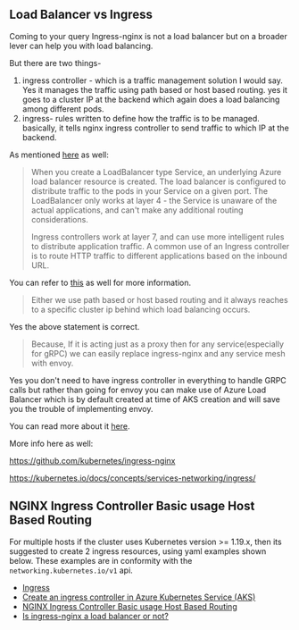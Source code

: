 ## Load Balancer vs Ingress

Coming to your query Ingress-nginx is not a load balancer but on a broader lever can help you with load balancing.

But there are two things-

1) ingress controller - which is a traffic management solution I would say. Yes it manages the traffic using path based or host based routing. yes it goes to a cluster IP at the backend which again does a load balancing among different pods.
2) ingress- rules written to define how the traffic is to be managed. basically, it tells nginx ingress controller to send traffic to which IP at the backend.

As mentioned [here](https://docs.microsoft.com/en-us/azure/aks/concepts-network#ingress-controllers) as well:

> When you create a LoadBalancer type Service, an underlying Azure load balancer resource is created. The load balancer is configured to distribute traffic to the pods in your Service on a given port. The LoadBalancer only works at layer 4 - the Service is unaware of the actual applications, and can't make any additional routing considerations.
> 
> Ingress controllers work at layer 7, and can use more intelligent rules to distribute application traffic. A common use of an Ingress controller is to route HTTP traffic to different applications based on the inbound URL.

You can refer to [this](https://docs.nginx.com/nginx-ingress-controller/overview/#:~:text=The%20Ingress%20is%20a%20Kubernetes,outside%20of%20the%20Kubernetes%20cluster) as well for more information.

> Either we use path based or host based routing and it always reaches to a specific cluster ip behind which load balancing occurs.

Yes the above statement is correct.

> Because, If it is acting just as a proxy then for any service(especially for gRPC) we can easily replace ingress-nginx and any service mesh with envoy.

Yes you don't need to have ingress controller in everything to handle GRPC calls but rather than going for envoy you can make use of Azure Load Balancer which is by default created at time of AKS creation and will save you the trouble of implementing envoy.

You can read more about it [here](https://docs.microsoft.com/en-us/azure/aks/load-balancer-standard#:~:text=Azure%20Load%20Balancer%20is%20available,Load%20Balancer%20SKU%20for%20AKS.).

More info here as well:

https://github.com/kubernetes/ingress-nginx

https://kubernetes.io/docs/concepts/services-networking/ingress/


## NGINX Ingress Controller Basic usage Host Based Routing

For multiple hosts if the cluster uses Kubernetes version >= 1.19.x, then its suggested to create 2 ingress resources, using yaml examples shown below. These examples are in conformity with the `networking.kubernetes.io/v1` api.

- [Ingress](https://kubernetes.io/docs/concepts/services-networking/ingress/)
- [Create an ingress controller in Azure Kubernetes Service (AKS)](https://docs.microsoft.com/en-us/azure/aks/ingress-basic?tabs=azure-cli)
- [NGINX Ingress Controller Basic usage Host Based Routing](https://kubernetes.github.io/ingress-nginx/user-guide/basic-usage/)
- [Is ingress-nginx a load balancer or not?](https://docs.microsoft.com/en-us/answers/questions/295210/is-ingress-nginx-is-really-a-load-balancer-or-not.html)
